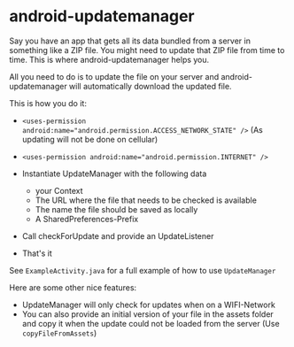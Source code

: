 android-updatemanager
=====================

Say you have an app that gets all its data bundled from a server in something like a ZIP file.
You might need to update that ZIP file from time to time. This is where android-updatemanager
helps you.

All you need to do is to update the file on your server and android-updatemanager will automatically download
the updated file.

This is how you do it:

* `<uses-permission android:name="android.permission.ACCESS_NETWORK_STATE" />` (As updating will not be done on cellular)
* `<uses-permission android:name="android.permission.INTERNET" />`

* Instantiate UpdateManager with the following data
	- your Context
	- The URL where the file that needs to be checked is available
	- The name the file should be saved as locally
	- A SharedPreferences-Prefix
	
* Call checkForUpdate and provide an UpdateListener

* That's it

See `ExampleActivity.java` for a full example of how to use `UpdateManager`

Here are some other nice features:

- UpdateManager will only check for updates when on a WIFI-Network
- You can also provide an initial version of your file in the assets folder and copy it when the update could not be loaded from the server (Use `copyFileFromAssets`)
